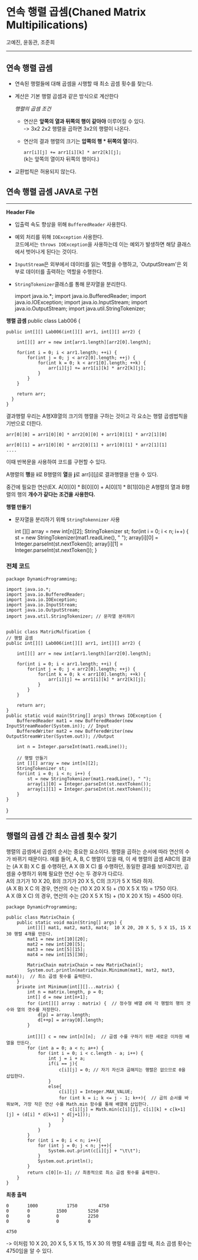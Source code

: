 # 연속 행렬 곱셈(Chaned Matrix Multipilications)

고예진, 윤동관, 조준희

------------------------------

## 연속 행렬 곱셈

* 연속된 행렬들에 대해 곱셈을 시행할 때 최소 곱셈 횟수를 찾는다.
* 계산은 기본 행렬 곱셈과 같은 방식으로 계산한다

  *행렬의 곱셈 조건*

    * 연산은 **앞쪽의 열과 뒤쪽의 행이 같아야** 이루어질 수 있다.   
      -> 3x2 2x2 행렬을 곱하면 3x2의 행렬이 나온다.

    * 연산의 결과 행렬의 크기는 **압쪽의 행 * 뒤쪽의 열**이다.

      `arr[i][j] += arr1[i][k] * arr2[k][j];`   
      (k는 앞쪽의 열이자 뒤쪽의 행이다.)
* 교환법칙은 허용되지 않는다.


## 연속 행렬 곱셈 JAVA로 구현

------------------------

**Header File**
* 입출력 속도 향상을 위해 `BufferedReader` 사용한다.
* 예외 처리를 위해 `IOException` 사용한다.   
  코드에서는 `throws IOException`을 사용하는데 이는 예외가 발생하면 해당 클래스에서 벗어나게 된다는 것이다.
* `InputStream`은 외부에서 데이터를 읽는 역할을 수행하고, `OutputStream'은 외부로 데이터를 출력하는 역할을 수행한다.
* `StringTokenizer`클래스를 통해 문자열을 분리한다.


    import java.io.*;
    import java.io.BufferedReader;
    import java.io.IOException;
    import java.io.InputStream;
    import java.io.OutputStream;
    import java.util.StringTokenizer;

**행렬 곱셈**
public class Lab006 {

    public int[][] Lab006(int[][] arr1, int[][] arr2) {

        int[][] arr = new int[arr1.length][arr2[0].length];

        for(int i = 0; i < arr1.length; ++i) {
            for(int j = 0; j < arr2[0].length; ++j) {
                for(int k = 0; k < arr1[0].length; ++k) {
                    arr[i][j] += arr1[i][k] * arr2[k][j];
                }
            }
        }

        return arr;
      }
    }

결과행렬 우리는 A행XB열의 크기의 행렬을 구하는 것이고 각 요소는 행렬 곱셈법칙을 기반으로 더한다.

    arr[0][0] = arr1[0][0] * arr2[0][0] + arr1[0][1] * arr2[1][0]

    arr[0][1] = arr1[0][0] * arr2[0][1] + arr1[0][1] * arr2[1][1]
    ....

이때 반복문을 사용하여 코드를 구현할 수 있다.

A행렬의 **행**을 **i**로 B행렬의 **열**을 **j**로 arr[i][j]로 결과행렬을 만들 수 있다.

중간에 필요한 연산(EX. A[0][0] * B[0][0] + A[0][1] * B[1][0])은 A행렬의 열과 B행렬의 행의 **개수가 같다는 조건을 사용한다.**

**행렬 만들기**
* 문자열을 분리하기 위해 `StringTokennizer` 사용


    int [][] array = new int[n][2];
    StringTokenizer st;
    for(int i = 0; i < n; i++) {
    st = new StringTokenizer(mat1.readLine(), " ");
    array[i][0] = Integer.parseInt(st.nextToken());
    array[i][1] = Integer.parseInt(st.nextToken());
    }

### 전체 코드

    package DynamicProgramming;

    import java.io.*;
    import java.io.BufferedReader;
    import java.io.IOException;
    import java.io.InputStream;
    import java.io.OutputStream;
    import java.util.StringTokenizer; // 문자열 분리하기


    public class MatricMulfication {
    // 행렬 곱셈
    public int[][] Lab006(int[][] arr1, int[][] arr2) {

        int[][] arr = new int[arr1.length][arr2[0].length];

        for(int i = 0; i < arr1.length; ++i) {
            for(int j = 0; j < arr2[0].length; ++j) {
                for(int k = 0; k < arr1[0].length; ++k) {
                    arr[i][j] += arr1[i][k] * arr2[k][j];
                }
            }
        }

        return arr;
    }
    public static void main(String[] args) throws IOException {
        BufferedReader mat1 = new BufferedReader(new InputStreamReader(System.in)); // Input
        BufferedWriter mat2 = new BufferedWriter(new OutputStreamWriter(System.out)); //Output

        int n = Integer.parseInt(mat1.readLine());

        // 행렬 만들기
        int [][] array = new int[n][2];
        StringTokenizer st;
        for(int i = 0; i < n; i++) {
            st = new StringTokenizer(mat1.readLine(), " ");
            array[i][0] = Integer.parseInt(st.nextToken());
            array[i][1] = Integer.parseInt(st.nextToken());
        }
    }
}




----------------------------------

## 행렬의 곱셈 간 최소 곱셈 횟수 찾기

행렬의 곱셈에서 곱셈의 순서는 중요한 요소이다. 행렬을 곱하는 순서에 따라 연산의 수가 바뀌기 때문이다.
예를 들어, A, B, C 행렬이 있을 때, 이 세 행렬의 곱셈 ABC의 결과는 (A X B) X C 를 수행하던, A X (B X C) 를 수행하던, 동일한 결과를 보이겠지만, 곱셈을 수행하기 위해 필요한 연산 수는 두 경우가 다르다.  
A의 크기가 10 X 20, B의 크기가 20 X 5, C의 크기가 5 X 15라 하자.  
(A X B) X C 의 경우, 연산의 수는 (10 X 20 X 5) + (10 X 5 X 15) = 1750 이다.  
A X (B X C) 의 경우, 연산의 수는 (20 X 5 X 15) + (10 X 20 X 15) = 4500 이다.

```
package DynamicProgramming;

public class MatrixChain {
    public static void main(String[] args) {
        int[][] mat1, mat2, mat3, mat4;  10 X 20, 20 X 5, 5 X 15, 15 X 30 행렬 4개를 만든다.
        mat1 = new int[10][20];
        mat2 = new int[20][5];
        mat3 = new int[5][15];
        mat4 = new int[15][30];

        MatrixChain matrixChain = new MatrixChain();
        System.out.println(matrixChain.Minimum(mat1, mat2, mat3, mat4));  // 최소 곱셈 횟수를 출력한다.
    }
    private int Minimum(int[][]...matrix) {
        int n = matrix.length, p = 0;
        int[] d = new int[n+1];
        for (int[][] array : matrix) {  // 정수형 배열 d에 각 행렬의 행의 갯수와 열의 갯수를 저장한다.
            d[p] = array.length;
            d[++p] = array[0].length;
        }

        int[][] c = new int[n][n];  // 곱셈 수를 구하기 위한 새로운 이차원 배열을 만든다.
        for (int a = 0; a < n; a++) {
            for (int i = 0; i < c.length - a; i++) {
                int j = i + a;
                if(i == j){
                    c[i][j] = 0; // 자기 자신과 곱해지는 행렬은 없으므로 0을 삽입한다.
                }
                else{
                    c[i][j] = Integer.MAX_VALUE;
                    for (int k = i; k <= j - 1; k++){  // 곱의 순서를 바꿔보며, 가장 작은 연산 수를 Math.min 함수를 통해 배열에 삽입한다.
                        c[i][j] = Math.min(c[i][j], c[i][k] + c[k+1][j] + (d[i] * d[k+1] * d[j+1])); 
                     }
                }
            }
        }
        for (int i = 0; i < n; i++){
            for (int j = 0; j < n; j++){
                System.out.print(c[i][j] + "\t\t");
            }
            System.out.println();
        }
        return c[0][n-1]; // 최종적으로 최소 곱셈 횟수를 출력한다.
    }
}
```

**최종 출력**
```
0		1000		   1750		   4750		
0		0		   1500		   5250		
0		0		   0		   2250		
0		0		   0		   0		

4750
```
-> 이처럼 10 X 20, 20 X 5, 5 X 15, 15 X 30 의 행렬 4개를 곱할 때, 최소 곱셈 횟수는 4750임을 알 수 있다.
